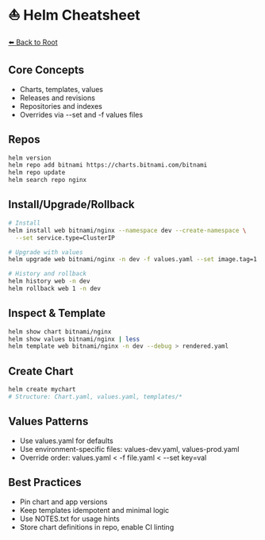 # ⛵ Helm Cheatsheet

[⬅️ Back to Root](../../README.md)

## Core Concepts
- Charts, templates, values
- Releases and revisions
- Repositories and indexes
- Overrides via --set and -f values files

## Repos
```bash
helm version
helm repo add bitnami https://charts.bitnami.com/bitnami
helm repo update
helm search repo nginx
```

## Install/Upgrade/Rollback
```bash
# Install
helm install web bitnami/nginx --namespace dev --create-namespace \
  --set service.type=ClusterIP

# Upgrade with values
helm upgrade web bitnami/nginx -n dev -f values.yaml --set image.tag=1.27

# History and rollback
helm history web -n dev
helm rollback web 1 -n dev
```

## Inspect & Template
```bash
helm show chart bitnami/nginx
helm show values bitnami/nginx | less
helm template web bitnami/nginx -n dev --debug > rendered.yaml
```

## Create Chart
```bash
helm create mychart
# Structure: Chart.yaml, values.yaml, templates/*
```

## Values Patterns
- Use values.yaml for defaults
- Use environment-specific files: values-dev.yaml, values-prod.yaml
- Override order: values.yaml < -f file.yaml < --set key=val

## Best Practices
- Pin chart and app versions
- Keep templates idempotent and minimal logic
- Use NOTES.txt for usage hints
- Store chart definitions in repo, enable CI linting
